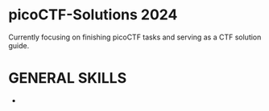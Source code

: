 # picoCTF-Solutions 2024
 Currently focusing on finishing picoCTF tasks and serving as a CTF solution guide.
# GENERAL SKILLS

* []()
